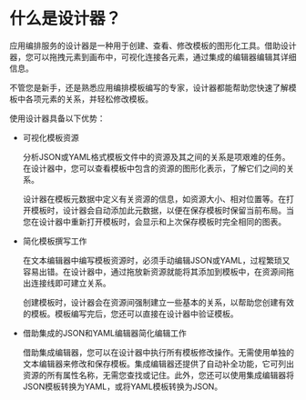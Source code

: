 # 什么是设计器？<a name="aos_01_5016"></a>

应用编排服务的设计器是一种用于创建、查看、修改模板的图形化工具。借助设计器，您可以拖拽元素到画布中，可视化连接各元素，通过集成的编辑器编辑其详细信息。

不管您是新手，还是熟悉应用编排模板编写的专家，设计器都能帮助您快速了解模板中各项元素的关系，并轻松修改模板。

使用设计器具备以下优势：

-   可视化模板资源

    分析JSON或YAML格式模板文件中的资源及其之间的关系是项艰难的任务。在设计器中，您可以查看模板中包含的资源的图形化表示，了解它们之间的关系。

    设计器在模板元数据中定义有关资源的信息，如资源大小、相对位置等。在打开模板时，设计器会自动添加此元数据，以便在保存模板时保留当前布局。当您在设计器中重新打开模板时，会显示和上次保存模板时完全相同的图表。

-   简化模板撰写工作

    在文本编辑器中编写模板资源时，必须手动编辑JSON或YAML，过程繁琐又容易出错。在设计器中，通过拖放新资源就能将其添加到模板中，在资源间拖出连接线即可建立关系。

    创建模板时，设计器会在资源间强制建立一些基本的关系，以帮助您创建有效的模板。模板编写完后，您还可以直接在设计器中验证模板。

-   借助集成的JSON和YAML编辑器简化编辑工作

    借助集成编辑器，您可以在设计器中执行所有模板修改操作。无需使用单独的文本编辑器来修改和保存模板。集成编辑器还提供了自动补全功能，它可列出资源的所有属性名称，无需您查找或记住。此外，您还可以使用集成编辑器将JSON模板转换为YAML，或将YAML模板转换为JSON。


